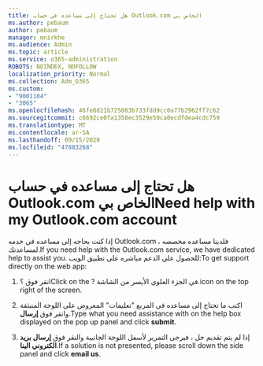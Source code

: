 ```yaml
---
title: هل تحتاج إلى مساعده في حساب Outlook.com الخاص بي
ms.author: pebaum
author: pebaum
manager: mnirkhe
ms.audience: Admin
ms.topic: article
ms.service: o365-administration
ROBOTS: NOINDEX, NOFOLLOW
localization_priority: Normal
ms.collection: Adm_O365
ms.custom:
- "9001104"
- "3065"
ms.openlocfilehash: 46fe8d21b725083b733fdd9cc0a77b2962ff7c62
ms.sourcegitcommit: c6692ce0fa1358ec3529e59ca0ecdfdea4cdc759
ms.translationtype: MT
ms.contentlocale: ar-SA
ms.lasthandoff: 09/15/2020
ms.locfileid: "47803268"
---
```

# <a name="need-help-with-my-outlookcom-account"></a><span data-ttu-id="fe381-102">هل تحتاج إلى مساعده في حساب Outlook.com الخاص بي</span><span class="sxs-lookup"><span data-stu-id="fe381-102">Need help with my Outlook.com account</span></span>

<span data-ttu-id="fe381-103">إذا كنت بحاجه إلى مساعده في خدمه Outlook.com ، فلدينا مساعده مخصصه لمساعدتك.</span><span class="sxs-lookup"><span data-stu-id="fe381-103">If you need help with the Outlook.com service, we have dedicated help to assist you.</span></span> <span data-ttu-id="fe381-104">للحصول علي الدعم مباشره علي تطبيق الويب:</span><span class="sxs-lookup"><span data-stu-id="fe381-104">To get support directly on the web app:</span></span> 

1. <span data-ttu-id="fe381-105">انقر فوق ؟</span><span class="sxs-lookup"><span data-stu-id="fe381-105">Click on the ?</span></span> <span data-ttu-id="fe381-106">في الجزء العلوي الأيسر من الشاشة.</span><span class="sxs-lookup"><span data-stu-id="fe381-106">icon on the top right of the screen.</span></span> 

2. <span data-ttu-id="fe381-107">اكتب ما تحتاج إلى مساعده في المربع "تعليمات" المعروض علي اللوحة المنبثقة وانقر فوق **إرسال**.</span><span class="sxs-lookup"><span data-stu-id="fe381-107">Type what you need assistance with on the help box displayed on the pop up panel and click **submit**.</span></span> 

3. <span data-ttu-id="fe381-108">إذا لم يتم تقديم حل ، فيرجى التمرير لأسفل اللوحة الجانبية والنقر فوق **إرسال بريد الكتروني الينا**.</span><span class="sxs-lookup"><span data-stu-id="fe381-108">If a solution is not presented, please scroll down the side panel and click **email us**.</span></span>
